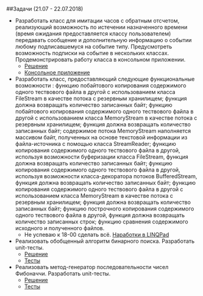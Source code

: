 ##Задачи (21.07 - 22.07.2018)
  - Разработать класс для имитации часов с обратным отсчетом, реализующий возможность по истечении назначенного времени (время ожидания предоставляется классу пользователем) передавать сообщение и дополнительную информацию о событии любому подписавшемуся на событие типу. Предусмотреть возможность подписки на событие в нескольких классах. Продемонстрировать работу класса в консольном приложении.
    - [Решение](https://github.com/valerycadovic/NET.S.2018.Chadovich.09/tree/master/EventsObserver)
    - [Консольное приложение](https://github.com/valerycadovic/NET.S.2018.Chadovich.09/tree/master/ConsoleTest)
  - Разработать класс, предоставляющий следующие функциональные возможности :
функцию побайтового копирования содержимого одного тествового файла в другой с использованием класса FileStream в качестве потока с резервным хранилищем; функция должна возвращать количество записанных байт;
функцию побайтового копирования содержимого одного тествового файла в другой с использованием класса MemoryStream в качестве потока с резервным хранилищем; функция должна возвращать количество записанных байт; содержимое потока MemoryStream наполняется массивом байт, полученных на основе текстовой информации из файла-источника с помощью класса StreamReader;
функцию копирования содержимого одного тествового файла в другой, используя возможности буферизации класса FileStream, функция должна возвращать количество записанных байт;
функцию копирования содержимого одного тествового файла в другой, используя возможности класса-декоратора потоков BufferedStream, функция должна возвращать количество записанных байт;
функцию копирования содержимого одного тествового файла в другой с использованием класса MemoryStream в качестве потока с резервным хранилищем; функция должна возвращать количество записанных байт;
функцию построчного копирования содержимого одного тествового файла в другой, функция должна возвращать количество записанных строк;
функцию сравнения содержимого исходного и полученного файлов.
    - Не успеваю к 18-00 сделать всё. [Наработки в LINQPad](https://github.com/valerycadovic/NET.S.2018.Chadovich.09/blob/master/files_temp.linq)
  - Реализовать обобщенный алгоритм бинарного поиска. Разработать unit-тесты.
    - [Решение](https://github.com/valerycadovic/NET.S.2018.Chadovich.09/blob/master/BinarySearchLib/BinarySearch.cs#L65)
    - [Тесты](https://github.com/valerycadovic/NET.S.2018.Chadovich.09/blob/master/BinarySearch.Tests/BinarySearch_tests.cs)
  - Реализовать метод-генератор последовательности чисел Фибоначчи. Разработать unit-тесты.
    - [Решение](https://github.com/valerycadovic/NET.S.2018.Chadovich.09/blob/master/FibonacciLib/Fibonacci.cs#L19)
    - [Тесты](https://github.com/valerycadovic/NET.S.2018.Chadovich.09/blob/master/FibonacciGenerator.Tests/FibonacciGenerator_Tests.cs)

